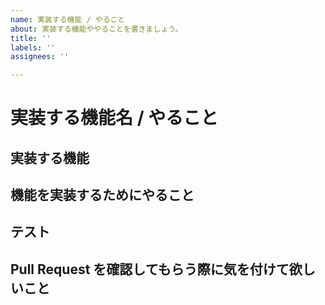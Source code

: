 ```yaml
---
name: 実装する機能 / やること
about: 実装する機能ややることを書きましょう。
title: ''
labels: ''
assignees: ''

---
```


# 実装する機能名 / やること

## 実装する機能
<!-- 一行程度で簡単に説明しましょう。例：SPotify Web API Wrapper 内の API との接続メソッドを作成する -->

## 機能を実装するためにやること
<!-- チェックボックスの形式で簡単に説明しましょう。以下例。
- [ ] API_Config.env ファイルから API キーや Token を取得する
- [ ] Spotify Web API へ HttpRequest を送り接続する
- [ ] 接続に失敗したらエラーを返す
-->

## テスト
<!-- 基本的には pytest を使って行うこと。以下例。
- [ ] Mookを用意し、Spotify Web API へ Dos攻撃のようにならないかを確かめる。
 -->

## Pull Request を確認してもらう際に気を付けて欲しいこと
<!-- 何を確認してもらうのかを書きましょう。以下例。
- [ ] Dos攻撃のようになっていないか
- [ ] 想定外のエラーは吐いていないか
-->
